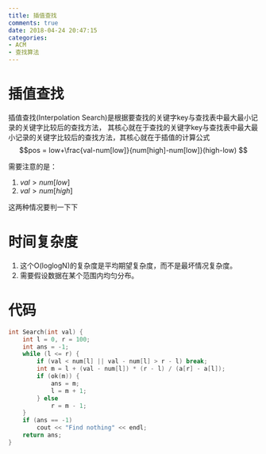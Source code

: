 ```yaml
---
title: 插值查找
comments: true
date: 2018-04-24 20:47:15
categories:
- ACM
- 查找算法
---
```


# 插值查找

插值查找(Interpolation Search)是根据要查找的关键字key与查找表中最大最小记录的关键字比较后的查找方法，
其核心就在于查找的关键字key与查找表中最大最小记录的关键字比较后的查找方法，其核心就在于插值的计算公式
$$pos = low+\frac{val-num[low]}{num[high]-num[low]}(high-low) $$

需要注意的是：
1. $val > num[low]$
2. $val > num[high]$

这两种情况要判一下下

# 时间复杂度
1. 这个O(loglogN)的复杂度是平均期望复杂度，而不是最坏情况复杂度。
2. 需要假设数据在某个范围内均匀分布。

# 代码
```cpp
int Search(int val) {
    int l = 0, r = 100;
    int ans = -1;
    while (l <= r) {
        if (val < num[l] || val - num[l] > r - l) break;
        int m = l + (val - num[l]) * (r - l) / (a[r] - a[l]);
        if (ok(m)) {
            ans = m;
            l = m + 1;
        } else
            r = m - 1;
    }
    if (ans == -1)
        cout << "Find nothing" << endl;
    return ans;
}
```
